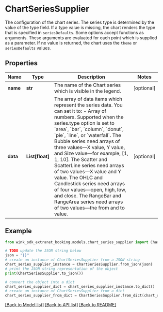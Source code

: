 # ChartSeriesSupplier

The configuration of the chart series. The series type is determined by the value of the type field. If a type value is missing, the chart renders the type that is specified in `seriesDefaults`. Some options accept functions as arguments. These arguments are evaluated for each point which is supplied as a parameter. If no value is returned, the chart uses the `theme` or `seriesDefaults` values.

## Properties

Name | Type | Description | Notes
------------ | ------------- | ------------- | -------------
**name** | **str** | The name of the Chart series which is visible in the legend. | [optional] 
**data** | **List[float]** | The array of data items which represent the series data.  You can set it to:  - Array of numbers. Supported when the series.type option is set to &#x60;area&#x60;, &#x60;bar&#x60;, &#x60;column&#x60;, &#x60;donut&#x60;, &#x60;pie&#x60;, &#x60;line&#x60;, or &#x60;waterfall&#x60;. The Bubble series need arrays of three values—X value, Y value, and Size value—for example, [1, 1, 10]. The Scatter and ScatterLine series need arrays of two values—X value and Y value. The OHLC and Candlestick series need arrays of four values—open, high, low, and close. The RangeBar and RangeArea series need arrays of two values—the from and to value. | [optional] 

## Example

```python
from wink_sdk_extranet_booking.models.chart_series_supplier import ChartSeriesSupplier

# TODO update the JSON string below
json = "{}"
# create an instance of ChartSeriesSupplier from a JSON string
chart_series_supplier_instance = ChartSeriesSupplier.from_json(json)
# print the JSON string representation of the object
print(ChartSeriesSupplier.to_json())

# convert the object into a dict
chart_series_supplier_dict = chart_series_supplier_instance.to_dict()
# create an instance of ChartSeriesSupplier from a dict
chart_series_supplier_from_dict = ChartSeriesSupplier.from_dict(chart_series_supplier_dict)
```
[[Back to Model list]](../README.md#documentation-for-models) [[Back to API list]](../README.md#documentation-for-api-endpoints) [[Back to README]](../README.md)


